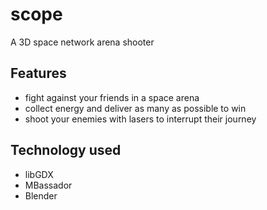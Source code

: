 # scope
A 3D space network arena shooter

## Features

* fight against your friends in a space arena
* collect energy and deliver as many as possible to win
* shoot your enemies with lasers to interrupt their journey

## Technology used

* libGDX
* MBassador
* Blender 
